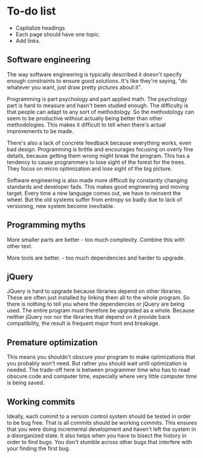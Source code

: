# To-do list

-   Capitalize headings
-   Each page should have one topic.
-   Add links.

## Software engineering

The way software engineering is typically described it doesn't specify enough
constraints to ensure good solutions. It's like they're saying, "do whatever you
want, just draw pretty pictures about it".

Programming is part psychology and part applied math. The psychology part is
hard to measure and hasn't been studied enough. The difficulty is that people
can adapt to any sort of methodology. So the methodology can seem to be
productive without actually being better than other methodologies. This makes it
difficult to tell when there's actual improvements to be made.

There's also a lack of concrete feedback because everything works, even bad
design. Programming is brittle and encourages focusing on overly fine details,
because getting them wrong might break the program. This has a tendency to cause
programmers to lose sight of the forest for the trees. They focus on micro
optimization and lose sight of the big picture.

Software engineering is also made more difficult by constantly changing
standards and developer fads. This makes good engineering and moving target.
Every time a new language comes out, we have to reinvent the wheel. But the old
systems suffer from entropy so badly due to lack of versioning, new system
become inevitable.

## Programming myths

More smaller parts are better - too much complexity. Combine this with other
text.

More tools are better. - too much dependencies and harder to upgrade.

## jQuery

JQuery is hard to upgrade because libraries depend on other libraries. These are
often just installed by linking them all to the whole program. So there is
nothing to tell you where the dependencies or jQuery are being used. The entire
program must therefore be upgraded as a whole. Because neither jQuery nor nor
the libraries that depend on it provide back compatibility, the result is
frequent major front end breakage.

## Premature optimization

This means you shouldn't obscure your program to make optimizations that you
probably won't need. But rather you should wait until optimization is needed.
The trade-off here is between programmer time who has to read obscure code and
computer time, especially where very little computer time is being saved.

## Working commits

Ideally, each commit to a version control system should be tested in order to be
bug free. That is all commits should be working commits. This ensures that you
were doing incremental development and haven't left the system in a disorganized
state. It also helps when you have to bisect the history in order to find bugs.
You don't stumble across other bugs that interfere with your finding the first
bug.
